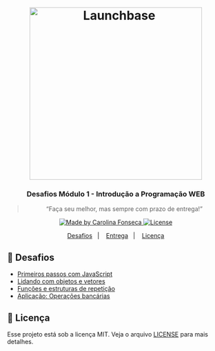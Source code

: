 <h1 align="center">
    <img alt="Launchbase" src="https://storage.googleapis.com/golden-wind/bootcamp-launchbase/logo.png" width="400px" />
</h1>

<h3 align="center">
  Desafios Módulo 1 - Introdução a Programação WEB
</h3>

<blockquote align="center">“Faça seu melhor, mas sempre com prazo de entrega!”</blockquote>

<p align="center">

  <a href="https://rocketseat.com.br">
    <img alt="Made by Carolina Fonseca" src="https://img.shields.io/badge/made%20by-Rocketseat-%23F8952D">
  </a>

  <a href="LICENSE" >
    <img alt="License" src="https://img.shields.io/badge/license-MIT-%23F8952D">
  </a>

</p>

<p align="center">
  <a href="#rocket-desafios">Desafios</a>&nbsp;&nbsp;&nbsp;|&nbsp;&nbsp;&nbsp;
  <a href="#calendar-entrega">Entrega</a>&nbsp;&nbsp;&nbsp;|&nbsp;&nbsp;&nbsp;
  <a href="#memo-licença">Licença</a>
</p>

## :rocket: Desafios

- [Primeiros passos com JavaScript](desafios/01-1-primeiros-passos-com-js.md)
- [Lidando com objetos e vetores](desafios/01-2-lidando-com-objetos-e-vetores.md)
- [Funções e estruturas de repetição](desafios/01-3-funcoes-e-estruturas-de-repeticao.md)
- [Aplicação: Operações bancárias](desafios/01-4-aplicacao-operacoes-bancarias.md)

## :memo: Licença

Esse projeto está sob a licença MIT. Veja o arquivo [LICENSE](/LICENSE) para mais detalhes.
